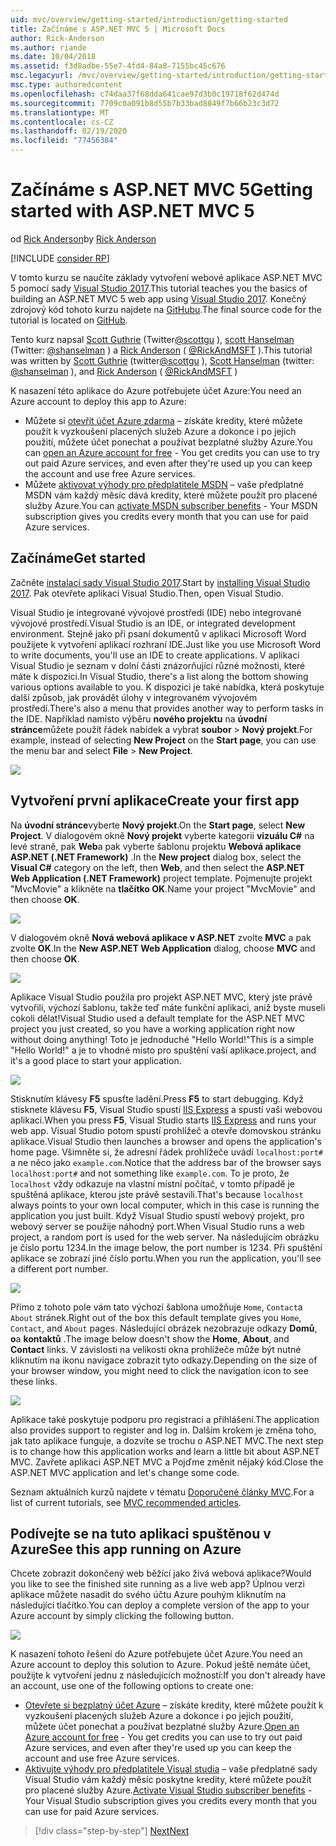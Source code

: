 ```yaml
---
uid: mvc/overview/getting-started/introduction/getting-started
title: Začínáme s ASP.NET MVC 5 | Microsoft Docs
author: Rick-Anderson
ms.author: riande
ms.date: 10/04/2018
ms.assetid: f3d8adbe-55e7-4fd4-84a8-7155bc45c676
msc.legacyurl: /mvc/overview/getting-started/introduction/getting-started
msc.type: authoredcontent
ms.openlocfilehash: c74daa37f68dda641cae97d3b0c19718f62d474d
ms.sourcegitcommit: 7709c0a091b8d55b7b33bad8849f7b66b23c3d72
ms.translationtype: MT
ms.contentlocale: cs-CZ
ms.lasthandoff: 02/19/2020
ms.locfileid: "77456384"
---
```

# <a name="getting-started-with-aspnet-mvc-5"></a><span data-ttu-id="1aba5-102">Začínáme s ASP.NET MVC 5</span><span class="sxs-lookup"><span data-stu-id="1aba5-102">Getting started with ASP.NET MVC 5</span></span>

<span data-ttu-id="1aba5-103">od [Rick Anderson](https://twitter.com/RickAndMSFT)</span><span class="sxs-lookup"><span data-stu-id="1aba5-103">by [Rick Anderson](https://twitter.com/RickAndMSFT)</span></span>

[!INCLUDE [consider RP](../../../../includes/razor.md)]

<span data-ttu-id="1aba5-104">V tomto kurzu se naučíte základy vytvoření webové aplikace ASP.NET MVC 5 pomocí sady [Visual Studio 2017](https://visualstudio.microsoft.com/downloads/?utm_medium=microsoft&utm_source=docs.microsoft.com&utm_campaign=button+cta&utm_content=download+vs2017).</span><span class="sxs-lookup"><span data-stu-id="1aba5-104">This tutorial teaches you the basics of building an ASP.NET MVC 5 web app using [Visual Studio 2017](https://visualstudio.microsoft.com/downloads/?utm_medium=microsoft&utm_source=docs.microsoft.com&utm_campaign=button+cta&utm_content=download+vs2017).</span></span> <span data-ttu-id="1aba5-105">Konečný zdrojový kód tohoto kurzu najdete na [GitHubu](https://github.com/aspnet/AspNetDocs/tree/master/aspnet/mvc/overview/getting-started/introduction/sample/MvcMovie/MvcMovie).</span><span class="sxs-lookup"><span data-stu-id="1aba5-105">The final source code for the tutorial is located on [GitHub](https://github.com/aspnet/AspNetDocs/tree/master/aspnet/mvc/overview/getting-started/introduction/sample/MvcMovie/MvcMovie).</span></span>

<span data-ttu-id="1aba5-106">Tento kurz napsal [Scott Guthrie](https://weblogs.asp.net/scottgu/) (Twitter[@scottgu](https://twitter.com/scottgu) ), [scott Hanselman](http://www.hanselman.com/blog/) (Twitter: [@shanselman](https://twitter.com/shanselman) ) a [Rick Anderson](https://twitter.com/RickAndMSFT) ( [@RickAndMSFT](https://twitter.com/#!/RickAndMSFT) ).</span><span class="sxs-lookup"><span data-stu-id="1aba5-106">This tutorial was written by [Scott Guthrie](https://weblogs.asp.net/scottgu/) (twitter[@scottgu](https://twitter.com/scottgu) ), [Scott Hanselman](http://www.hanselman.com/blog/) (twitter: [@shanselman](https://twitter.com/shanselman) ), and [Rick Anderson](https://twitter.com/RickAndMSFT) ( [@RickAndMSFT](https://twitter.com/#!/RickAndMSFT) )</span></span>

<span data-ttu-id="1aba5-107">K nasazení této aplikace do Azure potřebujete účet Azure:</span><span class="sxs-lookup"><span data-stu-id="1aba5-107">You need an Azure account to deploy this app to Azure:</span></span>

- <span data-ttu-id="1aba5-108">Můžete si [otevřít účet Azure zdarma](https://azure.microsoft.com/pricing/free-trial/?WT.mc_id=A443DD604) – získáte kredity, které můžete použít k vyzkoušení placených služeb Azure a dokonce i po jejich použití, můžete účet ponechat a používat bezplatné služby Azure.</span><span class="sxs-lookup"><span data-stu-id="1aba5-108">You can [open an Azure account for free](https://azure.microsoft.com/pricing/free-trial/?WT.mc_id=A443DD604) - You get credits you can use to try out paid Azure services, and even after they're used up you can keep the account and use free Azure services.</span></span>
- <span data-ttu-id="1aba5-109">Můžete [aktivovat výhody pro předplatitele MSDN](https://azure.microsoft.com/pricing/member-offers/msdn-benefits-details/?WT.mc_id=A443DD604) – vaše předplatné MSDN vám každý měsíc dává kredity, které můžete použít pro placené služby Azure.</span><span class="sxs-lookup"><span data-stu-id="1aba5-109">You can [activate MSDN subscriber benefits](https://azure.microsoft.com/pricing/member-offers/msdn-benefits-details/?WT.mc_id=A443DD604) - Your MSDN subscription gives you credits every month that you can use for paid Azure services.</span></span>

## <a name="get-started"></a><span data-ttu-id="1aba5-110">Začínáme</span><span class="sxs-lookup"><span data-stu-id="1aba5-110">Get started</span></span>

<span data-ttu-id="1aba5-111">Začněte [instalací sady Visual Studio 2017](https://visualstudio.microsoft.com/downloads/?utm_medium=microsoft&utm_source=docs.microsoft.com&utm_campaign=button+cta&utm_content=download+vs2017).</span><span class="sxs-lookup"><span data-stu-id="1aba5-111">Start by [installing Visual Studio 2017](https://visualstudio.microsoft.com/downloads/?utm_medium=microsoft&utm_source=docs.microsoft.com&utm_campaign=button+cta&utm_content=download+vs2017).</span></span> <span data-ttu-id="1aba5-112">Pak otevřete aplikaci Visual Studio.</span><span class="sxs-lookup"><span data-stu-id="1aba5-112">Then, open Visual Studio.</span></span>

<span data-ttu-id="1aba5-113">Visual Studio je integrované vývojové prostředí (IDE) nebo integrované vývojové prostředí.</span><span class="sxs-lookup"><span data-stu-id="1aba5-113">Visual Studio is an IDE, or integrated development environment.</span></span> <span data-ttu-id="1aba5-114">Stejně jako při psaní dokumentů v aplikaci Microsoft Word použijete k vytvoření aplikací rozhraní IDE.</span><span class="sxs-lookup"><span data-stu-id="1aba5-114">Just like you use Microsoft Word to write documents, you'll use an IDE to create applications.</span></span> <span data-ttu-id="1aba5-115">V aplikaci Visual Studio je seznam v dolní části znázorňující různé možnosti, které máte k dispozici.</span><span class="sxs-lookup"><span data-stu-id="1aba5-115">In Visual Studio, there's a list along the bottom showing various options available to you.</span></span> <span data-ttu-id="1aba5-116">K dispozici je také nabídka, která poskytuje další způsob, jak provádět úlohy v integrovaném vývojovém prostředí.</span><span class="sxs-lookup"><span data-stu-id="1aba5-116">There's also a menu that provides another way to perform tasks in the IDE.</span></span> <span data-ttu-id="1aba5-117">Například namísto výběru **nového projektu** na **úvodní stránce**můžete použít řádek nabídek a vybrat **soubor** > **Nový projekt**.</span><span class="sxs-lookup"><span data-stu-id="1aba5-117">For example, instead of selecting **New Project** on the **Start page**, you can use the menu bar and select **File** > **New Project**.</span></span>

![](getting-started/_static/image1.png)

## <a name="create-your-first-app"></a><span data-ttu-id="1aba5-118">Vytvoření první aplikace</span><span class="sxs-lookup"><span data-stu-id="1aba5-118">Create your first app</span></span>

<span data-ttu-id="1aba5-119">Na **úvodní stránce**vyberte **Nový projekt**.</span><span class="sxs-lookup"><span data-stu-id="1aba5-119">On the **Start page**, select **New Project**.</span></span> <span data-ttu-id="1aba5-120">V dialogovém okně **Nový projekt** vyberte kategorii **vizuálu C#**  na levé straně, pak **Web**a pak vyberte šablonu projektu **Webová aplikace ASP.NET (.NET Framework)** .</span><span class="sxs-lookup"><span data-stu-id="1aba5-120">In the **New project** dialog box, select the **Visual C#** category on the left, then **Web**, and then select the **ASP.NET Web Application (.NET Framework)** project template.</span></span> <span data-ttu-id="1aba5-121">Pojmenujte projekt "MvcMovie" a klikněte na **tlačítko OK**.</span><span class="sxs-lookup"><span data-stu-id="1aba5-121">Name your project "MvcMovie" and then choose **OK**.</span></span>

![](getting-started/_static/image2.png)

<span data-ttu-id="1aba5-122">V dialogovém okně **Nová webová aplikace v ASP.NET** zvolte **MVC** a pak zvolte **OK**.</span><span class="sxs-lookup"><span data-stu-id="1aba5-122">In the **New ASP.NET Web Application** dialog, choose **MVC** and then choose **OK**.</span></span>

![](getting-started/_static/image3.png)

<span data-ttu-id="1aba5-123">Aplikace Visual Studio použila pro projekt ASP.NET MVC, který jste právě vytvořili, výchozí šablonu, takže teď máte funkční aplikaci, aniž byste museli cokoli dělat!</span><span class="sxs-lookup"><span data-stu-id="1aba5-123">Visual Studio used a default template for the ASP.NET MVC project you just created, so you have a working application right now without doing anything!</span></span> <span data-ttu-id="1aba5-124">Toto je jednoduché "Hello World!"</span><span class="sxs-lookup"><span data-stu-id="1aba5-124">This is a simple "Hello World!"</span></span> <span data-ttu-id="1aba5-125">a je to vhodné místo pro spuštění vaší aplikace.</span><span class="sxs-lookup"><span data-stu-id="1aba5-125">project, and it's a good place to start your application.</span></span>

![](getting-started/_static/image4.png)

<span data-ttu-id="1aba5-126">Stisknutím klávesy **F5** spusťte ladění.</span><span class="sxs-lookup"><span data-stu-id="1aba5-126">Press **F5** to start debugging.</span></span> <span data-ttu-id="1aba5-127">Když stisknete klávesu **F5**, Visual Studio spustí [IIS Express](/iis/extensions/introduction-to-iis-express/iis-express-overview) a spustí vaši webovou aplikaci.</span><span class="sxs-lookup"><span data-stu-id="1aba5-127">When you press **F5**, Visual Studio starts [IIS Express](/iis/extensions/introduction-to-iis-express/iis-express-overview) and runs your web app.</span></span> <span data-ttu-id="1aba5-128">Visual Studio potom spustí prohlížeč a otevře domovskou stránku aplikace.</span><span class="sxs-lookup"><span data-stu-id="1aba5-128">Visual Studio then launches a browser and opens the application's home page.</span></span> <span data-ttu-id="1aba5-129">Všimněte si, že adresní řádek prohlížeče uvádí `localhost:port#` a ne něco jako `example.com`.</span><span class="sxs-lookup"><span data-stu-id="1aba5-129">Notice that the address bar of the browser says `localhost:port#` and not something like `example.com`.</span></span> <span data-ttu-id="1aba5-130">To je proto, že `localhost` vždy odkazuje na vlastní místní počítač, v tomto případě je spuštěná aplikace, kterou jste právě sestavili.</span><span class="sxs-lookup"><span data-stu-id="1aba5-130">That's because `localhost` always points to your own local computer, which in this case is running the application you just built.</span></span> <span data-ttu-id="1aba5-131">Když Visual Studio spustí webový projekt, pro webový server se použije náhodný port.</span><span class="sxs-lookup"><span data-stu-id="1aba5-131">When Visual Studio runs a web project, a random port is used for the web server.</span></span> <span data-ttu-id="1aba5-132">Na následujícím obrázku je číslo portu 1234.</span><span class="sxs-lookup"><span data-stu-id="1aba5-132">In the image below, the port number is 1234.</span></span> <span data-ttu-id="1aba5-133">Při spuštění aplikace se zobrazí jiné číslo portu.</span><span class="sxs-lookup"><span data-stu-id="1aba5-133">When you run the application, you'll see a different port number.</span></span>

![](getting-started/_static/image5.png)

<span data-ttu-id="1aba5-134">Přímo z tohoto pole vám tato výchozí šablona umožňuje `Home`, `Contact`a `About` stránek.</span><span class="sxs-lookup"><span data-stu-id="1aba5-134">Right out of the box this default template gives you `Home`, `Contact`, and `About` pages.</span></span> <span data-ttu-id="1aba5-135">Následující obrázek nezobrazuje odkazy **Domů**, **o**a **kontaktů** .</span><span class="sxs-lookup"><span data-stu-id="1aba5-135">The image below doesn't show the **Home**, **About**, and **Contact** links.</span></span> <span data-ttu-id="1aba5-136">V závislosti na velikosti okna prohlížeče může být nutné kliknutím na ikonu navigace zobrazit tyto odkazy.</span><span class="sxs-lookup"><span data-stu-id="1aba5-136">Depending on the size of your browser window, you might need to click the navigation icon to see these links.</span></span>

![](getting-started/_static/image6.png)

<span data-ttu-id="1aba5-137">Aplikace také poskytuje podporu pro registraci a přihlášení.</span><span class="sxs-lookup"><span data-stu-id="1aba5-137">The application also provides support to register and log in.</span></span> <span data-ttu-id="1aba5-138">Dalším krokem je změna toho, jak tato aplikace funguje, a dozvíte se trochu o ASP.NET MVC.</span><span class="sxs-lookup"><span data-stu-id="1aba5-138">The next step is to change how this application works and learn a little bit about ASP.NET MVC.</span></span> <span data-ttu-id="1aba5-139">Zavřete aplikaci ASP.NET MVC a Pojďme změnit nějaký kód.</span><span class="sxs-lookup"><span data-stu-id="1aba5-139">Close the ASP.NET MVC application and let's change some code.</span></span>

<span data-ttu-id="1aba5-140">Seznam aktuálních kurzů najdete v tématu [Doporučené články MVC](../mvc-learning-sequence.md).</span><span class="sxs-lookup"><span data-stu-id="1aba5-140">For a list of current tutorials, see [MVC recommended articles](../mvc-learning-sequence.md).</span></span>

## <a name="see-this-app-running-on-azure"></a><span data-ttu-id="1aba5-141">Podívejte se na tuto aplikaci spuštěnou v Azure</span><span class="sxs-lookup"><span data-stu-id="1aba5-141">See this app running on Azure</span></span>

<span data-ttu-id="1aba5-142">Chcete zobrazit dokončený web běžící jako živá webová aplikace?</span><span class="sxs-lookup"><span data-stu-id="1aba5-142">Would you like to see the finished site running as a live web app?</span></span> <span data-ttu-id="1aba5-143">Úplnou verzi aplikace můžete nasadit do svého účtu Azure pouhým kliknutím na následující tlačítko.</span><span class="sxs-lookup"><span data-stu-id="1aba5-143">You can deploy a complete version of the app to your Azure account by simply clicking the following button.</span></span>

[![](https://azuredeploy.net/deploybutton.png)](https://azuredeploy.net/?repository=https://github.com/aspnet/AspNetDocs/tree/master/aspnet/mvc/overview/getting-started/introduction/sample/MvcMovie&amp;WT.mc_id=deploy_azure_aspnet)

<span data-ttu-id="1aba5-144">K nasazení tohoto řešení do Azure potřebujete účet Azure.</span><span class="sxs-lookup"><span data-stu-id="1aba5-144">You need an Azure account to deploy this solution to Azure.</span></span> <span data-ttu-id="1aba5-145">Pokud ještě nemáte účet, použijte k vytvoření jednu z následujících možností:</span><span class="sxs-lookup"><span data-stu-id="1aba5-145">If you don't already have an account, use one of the following options to create one:</span></span>

- <span data-ttu-id="1aba5-146">[Otevřete si bezplatný účet Azure](https://azure.microsoft.com/pricing/free-trial/?WT.mc_id=A443DD604) – získáte kredity, které můžete použít k vyzkoušení placených služeb Azure a dokonce i po jejich použití, můžete účet ponechat a používat bezplatné služby Azure.</span><span class="sxs-lookup"><span data-stu-id="1aba5-146">[Open an Azure account for free](https://azure.microsoft.com/pricing/free-trial/?WT.mc_id=A443DD604) - You get credits you can use to try out paid Azure services, and even after they're used up you can keep the account and use free Azure services.</span></span>
- <span data-ttu-id="1aba5-147">[Aktivujte výhody pro předplatitele Visual studia](https://azure.microsoft.com/pricing/member-offers/credit-for-visual-studio-subscribers) – vaše předplatné sady Visual Studio vám každý měsíc poskytne kredity, které můžete použít pro placené služby Azure.</span><span class="sxs-lookup"><span data-stu-id="1aba5-147">[Activate Visual Studio subscriber benefits](https://azure.microsoft.com/pricing/member-offers/credit-for-visual-studio-subscribers) - Your Visual Studio subscription gives you credits every month that you can use for paid Azure services.</span></span>

> [!div class="step-by-step"]
> [<span data-ttu-id="1aba5-148">Next</span><span class="sxs-lookup"><span data-stu-id="1aba5-148">Next</span></span>](adding-a-controller.md)
